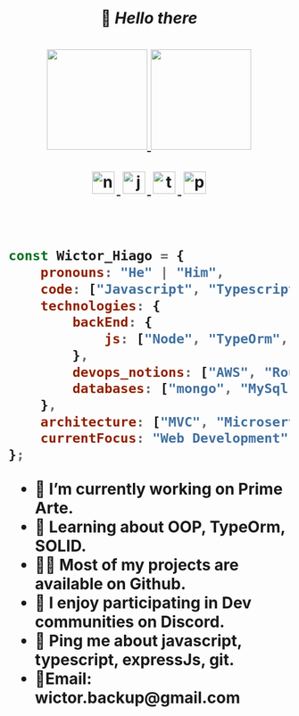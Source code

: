 <h1 align=center>👋 <i>Hello there</i><h1>

  <div align="center">
  <a href="https://github.com/WictorHiago">
  <img height="180em" src="https://github-readme-stats.vercel.app/api?username=wictorhiago&show_icons=true&theme=gotham&include_all_commits=true&count_private=true"/>
  <img height="180em" src="https://github-readme-stats.vercel.app/api/top-langs/?username=wictorhiago&layout=compact&langs_count=7&theme=gotham"/>
  </div>
<p align="center">
<img src="https://github.com/blackcater/blackcater/raw/main/images/logo-nodejs.svg" height="40" style="vertical-align:down; margin:4px" alt="nodejs">
<img src="https://github.com/blackcater/blackcater/raw/main/images/logo-javascript.svg" height="40" style="vertical-align:down; margin:4px" alt="javascript">
<img src="https://github.com/blackcater/blackcater/raw/main/images/logo-typescript.svg" height="40" style="vertical-align:down; margin:4px" alt="typescript">
<img src="https://github.com/WictorHiago/developer/blob/main/Postgresql_elephant.svg.png" height="40" style="vertical-align:down; margin:4px" alt="postgres">
</p>
<br>
    
```javascript
const Wictor_Hiago = {
    pronouns: "He" | "Him",
    code: ["Javascript", "Typescript"],
    technologies: {
        backEnd: {
            js: ["Node", "TypeOrm", "Express"],
        },
        devops_notions: ["AWS", "Route53", "Nginx"],
        databases: ["mongo", "MySql", "Postgres"],
    },
    architecture: ["MVC", "Microservices"],
    currentFocus: "Web Development"
};
```
<ul>
<li>🔭 I’m currently working on Prime Arte.</li>
<li>🧐 Learning about OOP, TypeOrm, SOLID.</li>
<li>👨‍💻 Most of my projects are available on Github.</li>
<li>📝 I enjoy participating in Dev communities on Discord.</li>
<li>💬 Ping me about javascript, typescript, expressJs, git.</li>
<li>📧Email: wictor.backup@gmail.com</li>
</ul>
